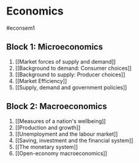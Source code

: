 # Economics
#econsem1 

## Block 1: Microeconomics
1. [[Market forces of supply and demand]]
2. [[Background to demand: Consumer choices]]
3. [[Background to supply: Producer choices]]
4. [[Market Efficiency]]
5. [[Supply, demand and government policies]]

## Block 2: Macroeconomics
1. [[Measures of a nation's wellbeing]]
2. [[Production and growth]]
3. [[Unemployment and the labour market]]
4. [[Saving, investment and the financial system]]
5. [[The monetary system]]
6. [[Open-economy macroeconomics]]